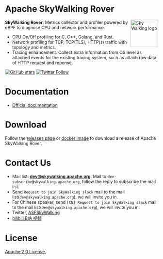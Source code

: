 Apache SkyWalking Rover
==========

<img src="http://skywalking.apache.org/assets/logo.svg" alt="Sky Walking logo" height="90px" align="right" />

**SkyWalking Rover**: Metrics collector and profiler powered by eBPF to diagnose CPU and network performance.

- CPU On/Off profiling for C, C++, Golang, and Rust.
- Network profiling for TCP, TCP(TLS), HTTP(s) traffic with topology and metrics.
- Tracing enhancement. Collect extra information from OS level as attached events for the existing tracing system, such as attach raw data of HTTP request and reponse.

[![GitHub stars](https://img.shields.io/github/stars/apache/skywalking.svg?style=for-the-badge&label=Stars&logo=github)](https://github.com/apache/skywalking)
[![Twitter Follow](https://img.shields.io/twitter/follow/asfskywalking.svg?style=for-the-badge&label=Follow&logo=twitter)](https://twitter.com/AsfSkyWalking)

# Documentation
- [Official documentation](https://skywalking.apache.org/docs/#SkyWalkingRover)

# Download

Follow the [releases page](https://skywalking.apache.org/downloads/#SkyWalkingRover) or [docker image](https://hub.docker.com/r/apache/skywalking-rover) to download a release of Apache SkyWalking Rover.

# Contact Us
* Mail list: **dev@skywalking.apache.org**. Mail to `dev-subscribe@skywalking.apache.org`, follow the reply to subscribe the mail list.
* Send `Request to join SkyWalking slack` mail to the mail list(`dev@skywalking.apache.org`), we will invite you in.
* For Chinese speaker, send `[CN] Request to join SkyWalking slack` mail to the mail list(`dev@skywalking.apache.org`), we will invite you in.
* Twitter, [ASFSkyWalking](https://twitter.com/AsfSkyWalking)
* [bilibili B站 视频](https://space.bilibili.com/390683219)

# License
[Apache 2.0 License.](/LICENSE)
